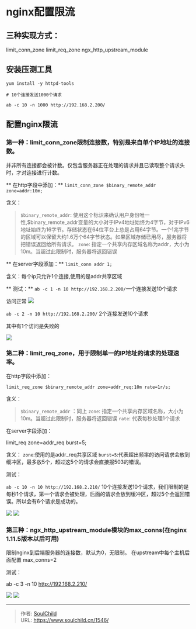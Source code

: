 # nginx配置限流

<!--more-->
## 三种实现方式：

limit_conn_zone
limit_req_zone
ngx_http_upstream_module



## 安装压测工具
```
yum install -y httpd-tools

# 10个连接发送1000个请求

ab -c 10 -n 1000 http://192.168.2.200/
```


## 配置nginx限流
### 第一种：limit_conn_zone限制连接数，特别是来自单个IP地址的连接数。
并非所有连接都会被计数。仅包含服务器正在处理的请求并且已读取整个请求头时，才对连接进行计数。

** 在http字段中添加：**
`limit_conn_zone $binary_remote_addr zone=addr:10m;`

含义：
> `$binary_remote_addr`: 使用这个标识来确认用户身份唯一性,$binary_remote_addr变量的大小对于IPv4地址始终为4字节，对于IPv6地址始终为16字节。存储状态在64位平台上总是占用64字节。一个1兆字节的区域可以保留大约1.6万个64字节状态。如果区域存储已用尽，服务器将把错误返回给所有请求。
>`zone`: 指定一个共享内存区域名称为addr，大小为10m。当超过此限制时，服务器将返回错误


** 在server字段添加：**
`limit_conn addr 1;`

含义：每个ip只允许1个连接,使用的是addr共享区域


** 测试：**
`ab -c 1 -n 10 http://192.168.2.200/`一个连接发送10个请求

访问正常
<img src="images/2b291f676588d1934a41ec97d0cf554a.png" />


`ab -c 2 -n 10 http://192.168.2.200/` 2个连接发送10个请求

其中有1个访问是失败的

<img src="images/2b291f676588d1934a41ec97d0cf554a.png" />


### 第二种：limit_req_zone，用于限制单一的IP地址的请求的处理速率。
在http字段中添加：

`limit_req_zone $binary_remote_addr zone=addr_req:10m rate=1r/s;`

含义：
> `$binary_remote_addr` ：同上
> `zone`: 指定一个共享内存区域名称，大小为10m。当超过此限制时，服务器将返回错误
> `rate`: 代表每秒处理1个请求



在server字段添加：

limit_req zone=addr_req burst=5;

含义：
`zone`:使用的是addr_req共享区域
`burst=5`:代表超出频率的访问请求会放到缓冲区，最多放5个，超过这5个的请求会直接报503的错误。



测试：

`ab -c 10 -n 10 http://192.168.2.210/` 10个连接发送10个请求，我们限制的是每秒1个请求，第一个请求会被处理，后面的请求会放到缓冲区，超过5个会返回错误。所以会有6个请求是成功的。

<img src="images/2b291f676588d1934a41ec97d0cf554a.png" />


<img src="images/2b291f676588d1934a41ec97d0cf554a.png" />


### 第三种：ngx_http_upstream_module模块的max_conns(在nginx 1.11.5版本以后可用)
限制nginx到后端服务器的连接数，默认为0，无限制。
在upstream中每个主机后面配置 max_conns=2

测试：

ab -c 3 -n 10 http://192.168.2.210/

<img src="images/2b291f676588d1934a41ec97d0cf554a.png" />

<img src="images/2b291f676588d1934a41ec97d0cf554a.png" />




---

> 作者: [SoulChild](https://www.soulchild.cn)  
> URL: https://www.soulchild.cn/1546/  


